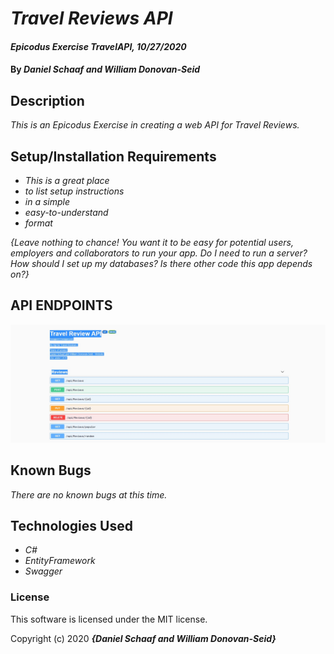 # _Travel Reviews API_

#### _Epicodus Exercise TravelAPI, 10/27/2020_

#### By _**Daniel Schaaf and William Donovan-Seid**_

## Description

_This is an Epicodus Exercise in creating a web API for Travel Reviews._

## Setup/Installation Requirements

* _This is a great place_
* _to list setup instructions_
* _in a simple_
* _easy-to-understand_
* _format_

_{Leave nothing to chance! You want it to be easy for potential users, employers and collaborators to run your app. Do I need to run a server? How should I set up my databases? Is there other code this app depends on?}_
## API ENDPOINTS
![](images\swaggerEndpoints.jpg)
## Known Bugs

_There are no known bugs at this time._

## Technologies Used

* _C#_
* _EntityFramework_
* _Swagger_

### License

This software is licensed under the MIT license.

Copyright (c) 2020 **_{Daniel Schaaf and William Donovan-Seid}_**